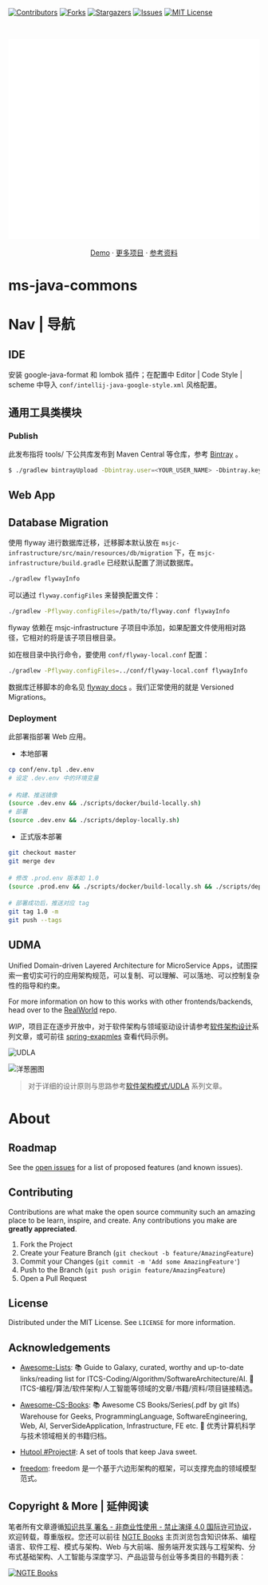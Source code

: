 [![Contributors][contributors-shield]][contributors-url]
[![Forks][forks-shield]][forks-url]
[![Stargazers][stars-shield]][stars-url]
[![Issues][issues-shield]][issues-url]
[![MIT License][license-shield]][license-url]

<!-- PROJECT LOGO -->
<br />
<p align="center">
  <a href="https://github.com/wx-chevalier/ms-java-commons">
    <img src="header.svg" alt="Logo" style="width: 100vw;height: 400px" />
  </a>

  <p align="center">
    <a href="https://github.com/wx-chevalier/ms-java-commons">Demo</a>
    ·
    <a href="https://github.com/wx-chevalier">更多项目</a>
    ·
    <a href="https://ng-tech.icu/books">参考资料</a>
  </p>
</p>

<!-- ABOUT THE PROJECT -->

# ms-java-commons

# Nav | 导航

## IDE

安装 google-java-format 和 lombok 插件；在配置中 Editor | Code Style | scheme 中导入 `conf/intellij-java-google-style.xml` 风格配置。

## 通用工具类模块

### Publish

此发布指将 tools/ 下公共库发布到 Maven Central 等仓库，参考 [Bintray](https://reflectoring.io/guide-publishing-to-bintray-with-gradle/) 。

```sh
$ ./gradlew bintrayUpload -Dbintray.user=<YOUR_USER_NAME> -Dbintray.key=<YOUR_API_KEY>
```

## Web App

## Database Migration

使用 flyway 进行数据库迁移，迁移脚本默认放在 `msjc-infrastructure/src/main/resources/db/migration` 下，在
`msjc-infrastructure/build.gradle` 已经默认配置了测试数据库。

```sh
./gradlew flywayInfo
```

可以通过 `flyway.configFiles` 来替换配置文件：

```sh
./gradlew -Pflyway.configFiles=/path/to/flyway.conf flywayInfo
```

flyway 依赖在 msjc-infrastructure 子项目中添加，如果配置文件使用相对路径，它相对的将是该子项目根目录。

如在根目录中执行命令，要使用 `conf/flyway-local.conf` 配置：

```sh
./gradlew -Pflyway.configFiles=../conf/flyway-local.conf flywayInfo
```

数据库迁移脚本的命名见 [flyway docs](https://flywaydb.org/documentation/migrations#naming) 。我们正常使用的就是 Versioned
Migrations。

### Deployment

此部署指部署 Web 应用。

- 本地部署

```sh
cp conf/env.tpl .dev.env
# 设定 .dev.env 中的环境变量

# 构建、推送镜像
(source .dev.env && ./scripts/docker/build-locally.sh)
# 部署
(source .dev.env && ./scripts/deploy-locally.sh)
```

- 正式版本部署

```sh
git checkout master
git merge dev

# 修改 .prod.env 版本如 1.0
(source .prod.env && ./scripts/docker/build-locally.sh && ./scripts/deploy-locally.sh)

# 部署成功后，推送对应 tag
git tag 1.0 -m
git push --tags
```

## UDMA

Unified Domain-driven Layered Architecture for MicroService Apps，试图探索一套切实可行的应用架构规范，可以复制、可以理解、可以落地、可以控制复杂性的指导和约束。

For more information on how to this works with other frontends/backends, head over to the [RealWorld](https://github.com/gothinkster/realworld) repo.

_WIP_，项目正在逐步开放中，对于软件架构与领域驱动设计请参考[软件架构设计](https://ngte-se.gitbook.io/i/)系列文章，或可前往 [spring-exapmles](https://github.com/wx-chevalier/spring-examples) 查看代码示例。

![UDLA](https://s2.ax1x.com/2019/12/19/QbTcdg.png)

![洋葱圈图](https://i.postimg.cc/nLfGKdng/image.png)

> 对于详细的设计原则与思路参考[软件架构模式/UDLA](https://ngte-se.gitbook.io/i/?q=UDLA) 系列文章。


# About

<!-- ROADMAP -->

## Roadmap

See the [open issues](https://github.com/wx-chevalier/ms-java-commons/issues) for a list of proposed features (and known issues).

<!-- CONTRIBUTING -->

## Contributing

Contributions are what make the open source community such an amazing place to be learn, inspire, and create. Any contributions you make are **greatly appreciated**.

1. Fork the Project
2. Create your Feature Branch (`git checkout -b feature/AmazingFeature`)
3. Commit your Changes (`git commit -m 'Add some AmazingFeature'`)
4. Push to the Branch (`git push origin feature/AmazingFeature`)
5. Open a Pull Request

<!-- LICENSE -->

## License

Distributed under the MIT License. See `LICENSE` for more information.

<!-- ACKNOWLEDGEMENTS -->

## Acknowledgements

- [Awesome-Lists](https://github.com/wx-chevalier/Awesome-Lists): 📚 Guide to Galaxy, curated, worthy and up-to-date links/reading list for ITCS-Coding/Algorithm/SoftwareArchitecture/AI. 💫 ITCS-编程/算法/软件架构/人工智能等领域的文章/书籍/资料/项目链接精选。

- [Awesome-CS-Books](https://github.com/wx-chevalier/Awesome-CS-Books): :books: Awesome CS Books/Series(.pdf by git lfs) Warehouse for Geeks, ProgrammingLanguage, SoftwareEngineering, Web, AI, ServerSideApplication, Infrastructure, FE etc. :dizzy: 优秀计算机科学与技术领域相关的书籍归档。

- [Hutool #Project#](https://www.hutool.cn/): A set of tools that keep Java sweet.

- [freedom](https://github.com/8treenet/freedom): freedom 是一个基于六边形架构的框架，可以支撑充血的领域模型范式。

## Copyright & More | 延伸阅读

笔者所有文章遵循[知识共享 署名 - 非商业性使用 - 禁止演绎 4.0 国际许可协议](https://creativecommons.org/licenses/by-nc-nd/4.0/deed.zh)，欢迎转载，尊重版权。您还可以前往 [NGTE Books](https://ng-tech.icu/books/) 主页浏览包含知识体系、编程语言、软件工程、模式与架构、Web 与大前端、服务端开发实践与工程架构、分布式基础架构、人工智能与深度学习、产品运营与创业等多类目的书籍列表：

[![NGTE Books](https://s2.ax1x.com/2020/01/18/19uXtI.png)](https://ng-tech.icu/books/)

<!-- MARKDOWN LINKS & IMAGES -->
<!-- https://www.markdownguide.org/basic-syntax/#reference-style-links -->

[contributors-shield]: https://img.shields.io/github/contributors/wx-chevalier/ms-java-commons.svg?style=flat-square
[contributors-url]: https://github.com/wx-chevalier/ms-java-commons/graphs/contributors
[forks-shield]: https://img.shields.io/github/forks/wx-chevalier/ms-java-commons.svg?style=flat-square
[forks-url]: https://github.com/wx-chevalier/ms-java-commons/network/members
[stars-shield]: https://img.shields.io/github/stars/wx-chevalier/ms-java-commons.svg?style=flat-square
[stars-url]: https://github.com/wx-chevalier/ms-java-commons/stargazers
[issues-shield]: https://img.shields.io/github/issues/wx-chevalier/ms-java-commons.svg?style=flat-square
[issues-url]: https://github.com/wx-chevalier/ms-java-commons/issues
[license-shield]: https://img.shields.io/github/license/wx-chevalier/ms-java-commons.svg?style=flat-square
[license-url]: https://github.com/wx-chevalier/ms-java-commons/blob/master/LICENSE.txt
